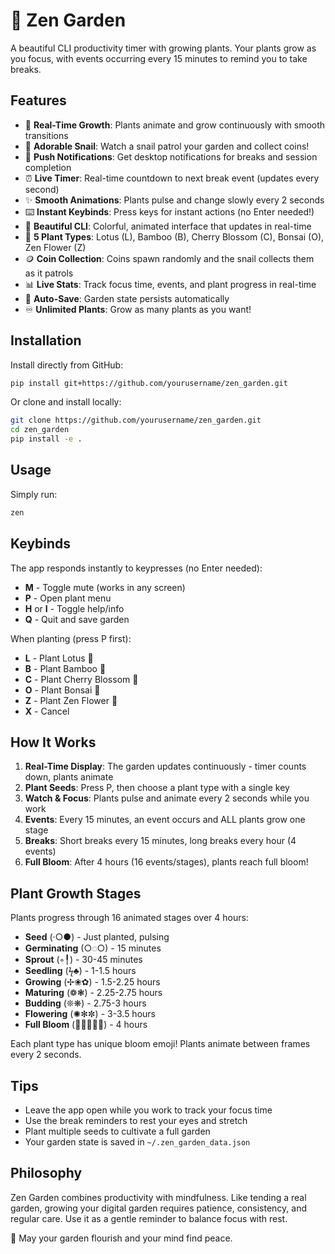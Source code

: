 # 🌸 Zen Garden

A beautiful CLI productivity timer with growing plants. Your plants grow as you focus, with events occurring every 15 minutes to remind you to take breaks.

## Features

- 🌱 **Real-Time Growth**: Plants animate and grow continuously with smooth transitions
- 🐌 **Adorable Snail**: Watch a snail patrol your garden and collect coins!
- 🔔 **Push Notifications**: Get desktop notifications for breaks and session completion
- ⏰ **Live Timer**: Real-time countdown to next break event (updates every second)
- ✨ **Smooth Animations**: Plants pulse and change slowly every 2 seconds
- ⌨️ **Instant Keybinds**: Press keys for instant actions (no Enter needed!)
- 🎨 **Beautiful CLI**: Colorful, animated interface that updates in real-time
- 🌺 **5 Plant Types**: Lotus (L), Bamboo (B), Cherry Blossom (C), Bonsai (O), Zen Flower (Z)
- 🪙 **Coin Collection**: Coins spawn randomly and the snail collects them as it patrols
- 📊 **Live Stats**: Track focus time, events, and plant progress in real-time
- 💾 **Auto-Save**: Garden state persists automatically
- ♾️ **Unlimited Plants**: Grow as many plants as you want!

## Installation

Install directly from GitHub:
```bash
pip install git+https://github.com/yourusername/zen_garden.git
```

Or clone and install locally:
```bash
git clone https://github.com/yourusername/zen_garden.git
cd zen_garden
pip install -e .
```

## Usage

Simply run:
```bash
zen
```

## Keybinds

The app responds instantly to keypresses (no Enter needed):

- **M** - Toggle mute (works in any screen)
- **P** - Open plant menu
- **H** or **I** - Toggle help/info
- **Q** - Quit and save garden

When planting (press P first):
- **L** - Plant Lotus 🪷
- **B** - Plant Bamboo 🎋
- **C** - Plant Cherry Blossom 🌸
- **O** - Plant Bonsai 🌳
- **Z** - Plant Zen Flower 🌺
- **X** - Cancel

## How It Works

1. **Real-Time Display**: The garden updates continuously - timer counts down, plants animate
2. **Plant Seeds**: Press P, then choose a plant type with a single key
3. **Watch & Focus**: Plants pulse and animate every 2 seconds while you work
4. **Events**: Every 15 minutes, an event occurs and ALL plants grow one stage
5. **Breaks**: Short breaks every 15 minutes, long breaks every hour (4 events)
6. **Full Bloom**: After 4 hours (16 events/stages), plants reach full bloom!

## Plant Growth Stages

Plants progress through 16 animated stages over 4 hours:

- **Seed** (·○●) - Just planted, pulsing
- **Germinating** (○◌○) - 15 minutes
- **Sprout** (◦╿) - 30-45 minutes
- **Seedling** (ϟ♣) - 1-1.5 hours
- **Growing** (✢❀✿) - 1.5-2.25 hours
- **Maturing** (❁❃) - 2.25-2.75 hours
- **Budding** (❊❋) - 2.75-3 hours
- **Flowering** (✺✻✼) - 3-3.5 hours
- **Full Bloom** (🪷🎋🌸🌳🌺) - 4 hours

Each plant type has unique bloom emoji! Plants animate between frames every 2 seconds.

## Tips

- Leave the app open while you work to track your focus time
- Use the break reminders to rest your eyes and stretch
- Plant multiple seeds to cultivate a full garden
- Your garden state is saved in `~/.zen_garden_data.json`

## Philosophy

Zen Garden combines productivity with mindfulness. Like tending a real garden, growing your digital garden requires patience, consistency, and regular care. Use it as a gentle reminder to balance focus with rest.

🙏 May your garden flourish and your mind find peace.
